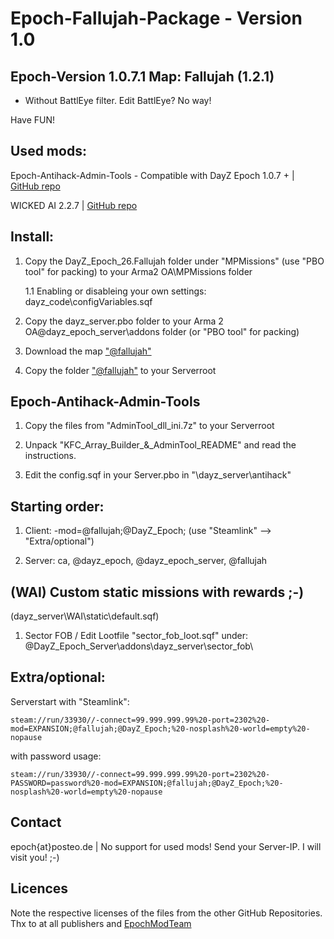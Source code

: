 # Epoch-Fallujah-Package - Version 1.0

## Epoch-Version 1.0.7.1 Map: Fallujah (1.2.1)

- Without BattlEye filter. Edit BattlEye? No way!

Have FUN!

## Used mods:

Epoch-Antihack-Admin-Tools - Compatible with DayZ Epoch 1.0.7 + | [GitHub repo](https://github.com/BigEgg17/Epoch-Antihack-Admin-Tools)

WICKED AI 2.2.7 | [GitHub repo](https://github.com/f3cuk/WICKED-AI)

## Install:

1. Copy the DayZ_Epoch_26.Fallujah folder under "MPMissions" (use "PBO tool" for packing) to your Arma2 OA\MPMissions folder

	1.1 Enabling or disableing your own settings: dayz_code\configVariables.sqf

2. Copy the dayz_server.pbo folder to your Arma 2 OA@dayz_epoch_server\addons folder (or "PBO tool" for packing)

3. Download the map ["@fallujah"](https://www.moddb.com/games/arma-2/addons/fallujah)

3. Copy the folder ["@fallujah"](https://www.moddb.com/games/arma-2/addons/fallujah) to your Serverroot

## Epoch-Antihack-Admin-Tools

1. Copy the files from "AdminTool_dll_ini.7z" to your Serverroot

2. Unpack "KFC_Array_Builder_&_AdminTool_README" and read the instructions.

2. Edit the config.sqf in your Server.pbo in "\dayz_server\antihack\"

## Starting order:

1. Client: -mod=@fallujah;@DayZ_Epoch;  (use "Steamlink" --> "Extra/optional")

2. Server: ca, @dayz_epoch, @dayz_epoch_server, @fallujah

## (WAI) Custom static missions with rewards ;-)
(dayz_server\WAI\static\default.sqf)

1. Sector FOB / Edit Lootfile "sector_fob_loot.sqf" under: @DayZ_Epoch_Server\addons\dayz_server\sector_fob\

## Extra/optional: 

Serverstart with "Steamlink":

```
steam://run/33930//-connect=99.999.999.99%20-port=2302%20-mod=EXPANSION;@fallujah;@DayZ_Epoch;%20-nosplash%20-world=empty%20-nopause
```

with password usage:

```
steam://run/33930//-connect=99.999.999.99%20-port=2302%20-PASSWORD=password%20-mod=EXPANSION;@fallujah;@DayZ_Epoch;%20-nosplash%20-world=empty%20-nopause
```

## Contact

epoch{at}posteo.de | No support for used mods! Send your Server-IP. I will visit you! ;-)

## Licences

Note the respective licenses of the files from the other GitHub Repositories. Thx to at all publishers and [EpochModTeam](https://github.com/EpochModTeam/DayZ-Epoch)